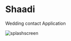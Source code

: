 # Shaadi
Wedding contact Application

![splashscreen](https://user-images.githubusercontent.com/30682365/28909226-2b0cf360-7845-11e7-988c-c9c6dd74cb64.png)
